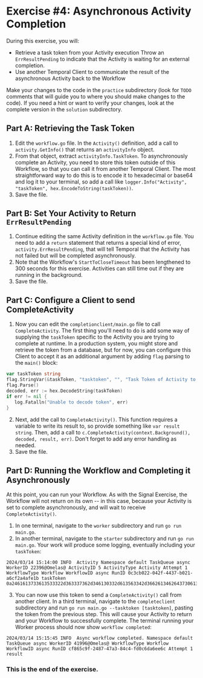 # Exercise #4: Asynchronous Activity Completion

During this exercise, you will:

- Retrieve a task token from your Activity execution
Throw an `ErrResultPending` to indicate that the Activity is waiting for an external completion.
- Use another Temporal Client to communicate the result of the asynchronous Activity back to the Workflow

Make your changes to the code in the `practice` subdirectory (look for `TODO` comments that will guide you to where you should make changes to the code). If you need a hint or want to verify your changes, look at the complete version in the `solution` subdirectory.

## Part A: Retrieving the Task Token

1. Edit the `workflow.go` file. In the `Activity()` definition, add a call to `activity.GetInfo()` that returns an `activityInfo` object.
2. From that object, extract `activityInfo.TaskToken`. To asynchronously complete an Activity, you need to store this token outside of this Workflow, so that you can call it from another Temporal Client. The most straightforward way to do this is to encode it to hexadecimal or base64 and log it to your terminal, so add a call like `logger.Info("Activity", "taskToken", hex.EncodeToString(taskToken))`.
3. Save the file.

## Part B: Set Your Activity to Return `ErrResultPending`

1. Continue editing the same Activity definition in the `workflow.go` file. You need to add a `return` statement that returns a special kind of error, `activity.ErrResultPending`, that will tell Temporal that the Activity has not failed but will be completed asynchronously.
2. Note that the Workflow's `StartToCloseTimeout` has been lengthened to 300 seconds for this exercise. Activities can still time out if they are running in the background.
3. Save the file.

## Part C: Configure a Client to send CompleteActivity

1. Now you can edit the `completionclient/main.go` file to call `CompleteActivity`. The first thing you'll need to do is add some way of supplying the `taskToken` specific to the Activity you are trying to complete at runtime. In a production system, you might store and retrieve the token from a database, but for now, you can configure this Client to accept it as an additional argument by adding `flag` parsing to the `main()` block:

```go
var taskToken string
flag.StringVar(&taskToken, "tasktoken", "", "Task Token of Activity to Complete")
flag.Parse()
decoded, err := hex.DecodeString(taskToken)
if err != nil {
   log.Fatalln("Unable to decode token", err)
}
```

2. Next, add the call to `CompleteActivity()`. This function requires a variable to write its result to, so provide something like `var result string`. Then, add a call to `c.CompleteActivity(context.Background(), decoded, result, err)`. Don't forget to add any error handling as needed.
3. Save the file.

## Part D: Running the Workflow and Completing it Asynchronously

At this point, you can run your Workflow. As with the Signal Exercise, the Workflow will not return on its own -- in this case, because your Activity is set to complete asynchronously, and will wait to receive `CompleteActivity()`.

1. In one terminal, navigate to the `worker` subdirectory and run `go run main.go`.
2. In another terminal, navigate to the `starter` subdirectory and run `go run main.go`. Your work will produce some logging, eventually including your `taskToken`:

```
2024/03/14 15:14:00 INFO  Activity Namespace default TaskQueue async WorkerID 22396@Omelas@ ActivityID 5 ActivityType Activity Attempt 1 WorkflowType Workflow WorkflowID async RunID 0c3cb022-042f-4437-b021-a6cf2a4afe1b taskToken 0a2461613733613533322d363337362d346130332d613563342d36626134626437306139623312056173796e631a2430633363623032322d303432662d343433372d623032312d61366366326134616665316220052801320135420841637469766974794a08080110be80401801
```

3. You can now use this token to send a `CompleteActivity()` call from another client. In a third terminal, navigate to the `completeclient` subdirectory and run `go run main.go --tasktoken [tasktoken]`, pasting the token from the previous step. This will cause your Activity to return and your Workflow to successfully complete. The terminal running your Worker process should now show `workflow completed`:

```
2024/03/14 15:15:45 INFO  Async workflow completed. Namespace default TaskQueue async WorkerID 41996@Omelas@ WorkflowType Workflow WorkflowID async RunID cf865c9f-2487-47a3-84c4-fd0c6da6ee6c Attempt 1 result
```

### This is the end of the exercise.
